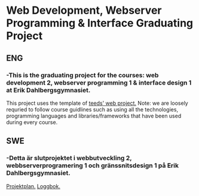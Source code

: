 # Web Development, Webserver Programming &amp; Interface Graduating Project
## ENG
### -This is the graduating project for the courses: web development 2, webserver programming 1 &amp; interface design 1 at Erik Dahlbergsgymnasiet.

This project uses the template of [teeds' web project.](https://teed.se/webbutveckling/webbprojekt/)
Note: we are loosely requried to follow course guidlines such as using all the technologies, programming languages and libraries/frameworks that have been used during every course.


## SWE
### -Detta är slutprojektet i webbutveckling 2, webbserverprogramering 1 och gränssnitsdesign 1 på Erik Dahlbergsgymnasiet. 

[Projektplan.](https://jonkoping-my.sharepoint.com/:w:/g/personal/0308kjhu_jonkoping_se/EVaETVcldFZBn80Ih8MFk8oBkwzfy3q1nl4djflkeILVlA?rtime=rERtAncR2kg)
[Loggbok.](https://jonkoping-my.sharepoint.com/:w:/g/personal/0308kjhu_jonkoping_se/EXm_yF9kwxJLt7IG33euV2IB8lNzb_bri-ugOsO1SQuxoQ?e=6ygHev&classId=16766bc0-603b-48c9-b0c9-d48e0b25ee3f&assignmentId=8924cfab-0f9c-4c50-b879-36c8d52ae554&submissionId=ce6d5d28-3093-0470-7353-ebf3aed0e3ff)
